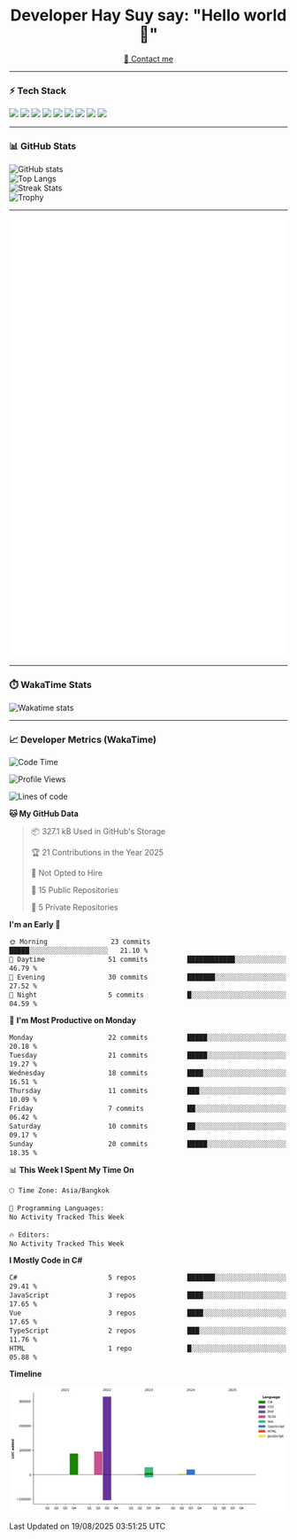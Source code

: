 <h1 align="center">Developer Hay Suy say: "Hello world 👋"</h1>

<p align="center">
  <a href="quoclam4a@gmail.com">📧 Contact me</a>
</p>

---

### ⚡ Tech Stack

<p>
  <img src="https://img.shields.io/badge/TypeScript-3178C6?logo=typescript&logoColor=fff&style=for-the-badge"/>
  <img src="https://img.shields.io/badge/JavaScript-F7DF1E?logo=javascript&logoColor=000&style=for-the-badge"/>
  <img src="https://img.shields.io/badge/Node.js-43853D?logo=node.js&logoColor=fff&style=for-the-badge"/>
  <img src="https://img.shields.io/badge/Vue.js-35495E?logo=vue.js&logoColor=4FC08D&style=for-the-badge"/>
  <img src="https://img.shields.io/badge/React-20232A?logo=react&logoColor=61DAFB&style=for-the-badge"/>
  <img src="https://img.shields.io/badge/PHP-777BB4?logo=php&logoColor=fff&style=for-the-badge"/>
  <img src="https://img.shields.io/badge/MySQL-005C84?logo=mysql&logoColor=fff&style=for-the-badge"/>
  <img src="https://img.shields.io/badge/PostgreSQL-316192?logo=postgresql&logoColor=fff&style=for-the-badge"/>
  <img src="https://img.shields.io/badge/Docker-2496ED?logo=docker&logoColor=fff&style=for-the-badge"/>
</p>

---

### 📊 GitHub Stats

![GitHub stats](https://github-readme-stats.vercel.app/api?username=QuocLam98&show_icons=true&theme=radical)  
![Top Langs](https://github-readme-stats.vercel.app/api/top-langs/?username=QuocLam98&layout=compact&theme=dark)  
![Streak Stats](https://streak-stats.demolab.com?user=QuocLam98&theme=dark&hide_border=true)  
![Trophy](https://github-profile-trophy.vercel.app/?username=QuocLam98&theme=onedark)

---

![Metrics](https://github.com/QuocLam98/QuocLam98/blob/main/github-metrics.svg)

---

### ⏱️ WakaTime Stats

![Wakatime stats](https://github-readme-stats.vercel.app/api/wakatime?username=DeveloperHaySuy&layout=compact&theme=dark)

---

### 📈 Developer Metrics (WakaTime)

<!--START_SECTION:waka-->
![Code Time](http://img.shields.io/badge/Code%20Time-572%20hrs%2022%20mins-blue)

![Profile Views](http://img.shields.io/badge/Profile%20Views-0-blue)

![Lines of code](https://img.shields.io/badge/From%20Hello%20World%20I%27ve%20Written-553.4%20thousand%20lines%20of%20code-blue)

**🐱 My GitHub Data** 

> 📦 327.1 kB Used in GitHub's Storage 
 > 
> 🏆 21 Contributions in the Year 2025
 > 
> 🚫 Not Opted to Hire
 > 
> 📜 15 Public Repositories 
 > 
> 🔑 5 Private Repositories 
 > 
**I'm an Early 🐤** 

```text
🌞 Morning                23 commits          █████░░░░░░░░░░░░░░░░░░░░   21.10 % 
🌆 Daytime                51 commits          ████████████░░░░░░░░░░░░░   46.79 % 
🌃 Evening                30 commits          ███████░░░░░░░░░░░░░░░░░░   27.52 % 
🌙 Night                  5 commits           █░░░░░░░░░░░░░░░░░░░░░░░░   04.59 % 
```
📅 **I'm Most Productive on Monday** 

```text
Monday                   22 commits          █████░░░░░░░░░░░░░░░░░░░░   20.18 % 
Tuesday                  21 commits          █████░░░░░░░░░░░░░░░░░░░░   19.27 % 
Wednesday                18 commits          ████░░░░░░░░░░░░░░░░░░░░░   16.51 % 
Thursday                 11 commits          ███░░░░░░░░░░░░░░░░░░░░░░   10.09 % 
Friday                   7 commits           ██░░░░░░░░░░░░░░░░░░░░░░░   06.42 % 
Saturday                 10 commits          ██░░░░░░░░░░░░░░░░░░░░░░░   09.17 % 
Sunday                   20 commits          █████░░░░░░░░░░░░░░░░░░░░   18.35 % 
```


📊 **This Week I Spent My Time On** 

```text
🕑︎ Time Zone: Asia/Bangkok

💬 Programming Languages: 
No Activity Tracked This Week

🔥 Editors: 
No Activity Tracked This Week
```

**I Mostly Code in C#** 

```text
C#                       5 repos             ███████░░░░░░░░░░░░░░░░░░   29.41 % 
JavaScript               3 repos             ████░░░░░░░░░░░░░░░░░░░░░   17.65 % 
Vue                      3 repos             ████░░░░░░░░░░░░░░░░░░░░░   17.65 % 
TypeScript               2 repos             ███░░░░░░░░░░░░░░░░░░░░░░   11.76 % 
HTML                     1 repo              █░░░░░░░░░░░░░░░░░░░░░░░░   05.88 % 
```



**Timeline**

![Lines of Code chart](https://raw.githubusercontent.com/QuocLam98/QuocLam98/main/assets/bar_graph.png)


 Last Updated on 19/08/2025 03:51:25 UTC
<!--END_SECTION:waka-->
